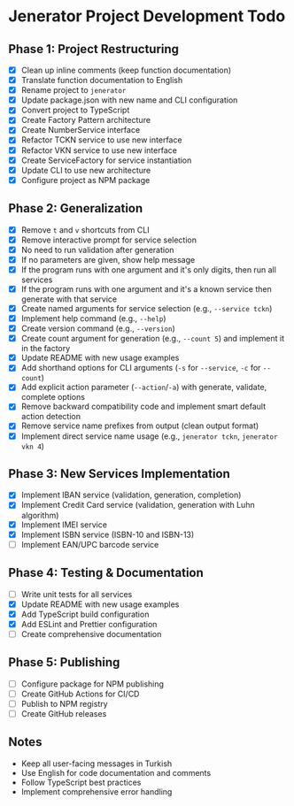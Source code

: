 # Jenerator Project Development Todo

## Phase 1: Project Restructuring
- [x] Clean up inline comments (keep function documentation)
- [x] Translate function documentation to English
- [x] Rename project to `jenerator`
- [x] Update package.json with new name and CLI configuration
- [x] Convert project to TypeScript
- [x] Create Factory Pattern architecture
- [x] Create NumberService interface
- [x] Refactor TCKN service to use new interface
- [x] Refactor VKN service to use new interface
- [x] Create ServiceFactory for service instantiation
- [x] Update CLI to use new architecture
- [x] Configure project as NPM package

## Phase 2: Generalization
- [x] Remove `t` and `v` shortcuts from CLI
- [x] Remove interactive prompt for service selection
- [x] No need to run validation after generation
- [x] If no parameters are given, show help message
- [x] If the program runs with one argument and it's only digits, then run all services
- [x] If the program runs with one argument and it's a known service then generate with that service
- [x] Create named arguments for service selection (e.g., `--service tckn`)
- [x] Implement help command (e.g., `--help`)
- [x] Create version command (e.g., `--version`)
- [x] Create count argument for generation (e.g., `--count 5`) and implement it in the factory
- [x] Update README with new usage examples
- [x] Add shorthand options for CLI arguments (`-s` for `--service`, `-c` for `--count`)
- [x] Add explicit action parameter (`--action`/`-a`) with generate, validate, complete options
- [x] Remove backward compatibility code and implement smart default action detection
- [x] Remove service name prefixes from output (clean output format)
- [x] Implement direct service name usage (e.g., `jenerator tckn`, `jenerator vkn 4`)

## Phase 3: New Services Implementation
- [x] Implement IBAN service (validation, generation, completion)
- [x] Implement Credit Card service (validation, generation with Luhn algorithm)
- [x] Implement IMEI service
- [x] Implement ISBN service (ISBN-10 and ISBN-13)
- [ ] Implement EAN/UPC barcode service

## Phase 4: Testing & Documentation
- [ ] Write unit tests for all services
- [x] Update README with new usage examples
- [x] Add TypeScript build configuration
- [x] Add ESLint and Prettier configuration
- [ ] Create comprehensive documentation

## Phase 5: Publishing
- [ ] Configure package for NPM publishing
- [ ] Create GitHub Actions for CI/CD
- [ ] Publish to NPM registry
- [ ] Create GitHub releases

## Notes
- Keep all user-facing messages in Turkish
- Use English for code documentation and comments
- Follow TypeScript best practices
- Implement comprehensive error handling
